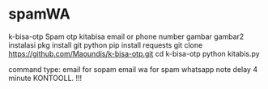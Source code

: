 # spamWA
k-bisa-otp
Spam otp kitabisa email or phone number gambar gambar2
instalasi
pkg install git python
pip install requests
git clone https://github.com/Maoundis/k-bisa-otp.git
cd k-bisa-otp
python kitabis.py

command type:
email for sopam email
wa for spam whatsapp
note delay 4 minute
KONTOOLL. !!!
